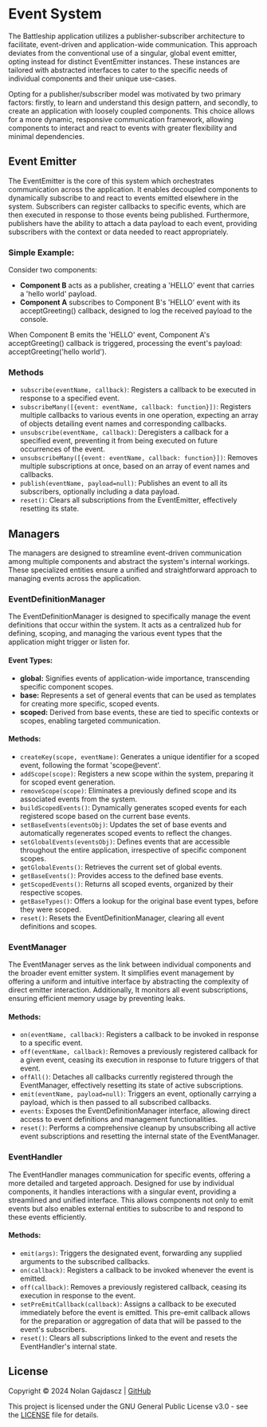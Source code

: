 # Event System

The Battleship application utilizes a publisher-subscriber architecture to facilitate, event-driven
and application-wide communication. This approach deviates from the conventional use of a singular,
global event emitter, opting instead for distinct EventEmitter instances. These instances are
tailored with abstracted interfaces to cater to the specific needs of individual components and
their unique use-cases.

Opting for a publisher/subscriber model was motivated by two primary factors: firstly, to learn and
understand this design pattern, and secondly, to create an application with loosely coupled
components. This choice allows for a more dynamic, responsive communication framework, allowing
components to interact and react to events with greater flexibility and minimal dependencies.

## Event Emitter

The EventEmitter is the core of this system which orchestrates communication across the application.
It enables decoupled components to dynamically subscribe to and react to events emitted elsewhere in
the system. Subscribers can register callbacks to specific events, which are then executed in
response to those events being published. Furthermore, publishers have the ability to attach a data
payload to each event, providing subscribers with the context or data needed to react appropriately.

### Simple Example:

Consider two components:

- **Component B** acts as a publisher, creating a 'HELLO' event that carries a 'hello world'
  payload.
- **Component A** subscribes to Component B's 'HELLO' event with its acceptGreeting() callback,
  designed to log the received payload to the console.

When Component B emits the 'HELLO' event, Component A's acceptGreeting() callback is triggered,
processing the event's payload: acceptGreeting('hello world').

### Methods

- `subscribe(eventName, callback)`: Registers a callback to be executed in response to a specified
  event.
- `subscribeMany([{event: eventName, callback: function}])`: Registers multiple callbacks to various
  events in one operation, expecting an array of objects detailing event names and corresponding
  callbacks.
- `unsubscribe(eventName, callback)`: Deregisters a callback for a specified event, preventing it
  from being executed on future occurrences of the event.
- `unsubscribeMany([{event: eventName, callback: function}])`: Removes multiple subscriptions at
  once, based on an array of event names and callbacks.
- `publish(eventName, payload=null)`: Publishes an event to all its subscribers, optionally
  including a data payload.
- `reset()`: Clears all subscriptions from the EventEmitter, effectively resetting its state.

## Managers

The managers are designed to streamline event-driven communication among multiple components and
abstract the system's internal workings. These specialized entities ensure a unified and
straightforward approach to managing events across the application.

### EventDefinitionManager

The EventDefinitionManager is designed to specifically manage the event definitions that occur
within the system. It acts as a centralized hub for defining, scoping, and managing the various
event types that the application might trigger or listen for.

#### Event Types:

- **global:** Signifies events of application-wide importance, transcending specific component
  scopes.
- **base:** Represents a set of general events that can be used as templates for creating more
  specific, scoped events.
- **scoped:** Derived from base events, these are tied to specific contexts or scopes, enabling
  targeted communication.

#### Methods:

- `createKey(scope, eventName)`: Generates a unique identifier for a scoped event, following the
  format 'scope@event'.
- `addScope(scope)`: Registers a new scope within the system, preparing it for scoped event
  generation.
- `removeScope(scope)`: Eliminates a previously defined scope and its associated events from the
  system.
- `buildScopedEvents()`: Dynamically generates scoped events for each registered scope based on the
  current base events.
- `setBaseEvents(eventsObj)`: Updates the set of base events and automatically regenerates scoped
  events to reflect the changes.
- `setGlobalEvents(eventsObj)`: Defines events that are accessible throughout the entire
  application, irrespective of specific component scopes.
- `getGlobalEvents()`: Retrieves the current set of global events.
- `getBaseEvents()`: Provides access to the defined base events.
- `getScopedEvents()`: Returns all scoped events, organized by their respective scopes.
- `getBaseTypes()`: Offers a lookup for the original base event types, before they were scoped.
- `reset()`: Resets the EventDefinitionManager, clearing all event definitions and scopes.

### EventManager

The EventManager serves as the link between individual components and the broader event emitter
system. It simplifies event management by offering a uniform and intuitive interface by abstracting
the complexity of direct emitter interaction. Additionally, It monitors all event subscriptions,
ensuring efficient memory usage by preventing leaks.

#### Methods:

- `on(eventName, callback)`: Registers a callback to be invoked in response to a specific event.
- `off(eventName, callback)`: Removes a previously registered callback for a given event, ceasing
  its execution in response to future triggers of that event.
- `offAll()`: Detaches all callbacks currently registered through the EventManager, effectively
  resetting its state of active subscriptions.
- `emit(eventName, payload=null)`: Triggers an event, optionally carrying a payload, which is then
  passed to all subscribed callbacks.
- `events`: Exposes the EventDefinitionManager interface, allowing direct access to event
  definitions and management functionalities.
- `reset()`: Performs a comprehensive cleanup by unsubscribing all active event subscriptions and
  resetting the internal state of the EventManager.

### EventHandler

The EventHandler manages communication for specific events, offering a more detailed and targeted
approach. Designed for use by individual components, it handles interactions with a singular event,
providing a streamlined and unified interface. This allows components not only to emit events but
also enables external entities to subscribe to and respond to these events efficiently.

#### Methods:

- `emit(args)`: Triggers the designated event, forwarding any supplied arguments to the subscribed
  callbacks.
- `on(callback)`: Registers a callback to be invoked whenever the event is emitted.
- `off(callback)`: Removes a previously registered callback, ceasing its execution in response to
  the event.
- `setPreEmitCallback(callback)`: Assigns a callback to be executed immediately before the event is
  emitted. This pre-emit callback allows for the preparation or aggregation of data that will be
  passed to the event's subscribers.
- `reset()`: Clears all subscriptions linked to the event and resets the EventHandler's internal
  state.

## License

Copyright © 2024 Nolan Gajdascz | [GitHub](https://github.com/Gajdascz)

This project is licensed under the GNU General Public License v3.0 - see the [LICENSE](LICENSE) file
for details.

